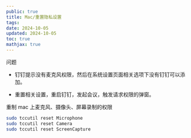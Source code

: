 ```yaml
---
public: true
title: Mac/重置隐私设置
tags:
date: 2024-10-05
updated: 2024-10-05
toc: true
mathjax: true
---
```


问题

  + 钉钉提示没有麦克风权限，然后在系统设置页面相关选项下没有钉钉可以添加。

  + 重置相关设置，重启钉钉，发起会议，触发请求权限的弹窗。

重制 mac 上麦克风、摄像头、屏幕录制的权限

```bash
sudo tccutil reset Microphone
sudo tccutil reset Camera
sudo tccutil reset ScreenCapture
```


